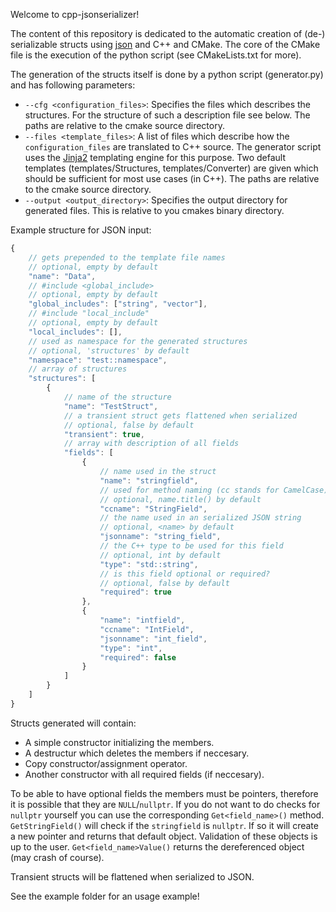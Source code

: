 Welcome to cpp-jsonserializer!

The content of this repository is dedicated to the automatic creation of (de-) serializable structs using [json](https://github.com/nlohmann/json/) and C++ and CMake. The core of the CMake file is the execution of the python script (see CMakeLists.txt for more).

The generation of the structs itself is done by a python script (generator.py) and has following parameters:
- `--cfg <configuration_files>`: Specifies the files which describes the structures. For the structure of such a description file see below. The paths are relative to the cmake source directory.
- `--files <template_files>`: A list of files which describe how the `configuration_files` are translated to C++ source. The generator script uses the [Jinja2](https://github.com/pallets/jinja) templating engine for this purpose. Two default templates (templates/Structures, templates/Converter) are given which should be sufficient for most use cases (in C++). The paths are relative to the cmake source directory.
- `--output <output_directory>`: Specifies the output directory for generated files. This is relative to you cmakes binary directory.

Example structure for JSON input:
```javascript
{
    // gets prepended to the template file names
    // optional, empty by default
    "name": "Data", 
    // #include <global_include>
    // optional, empty by default
    "global_includes": ["string", "vector"], 
    // #include "local_include"
    // optional, empty by default
    "local_includes": [], 
    // used as namespace for the generated structures 
    // optional, 'structures' by default
    "namespace": "test::namespace",
    // array of structures
    "structures": [
        {
            // name of the structure
            "name": "TestStruct",
            // a transient struct gets flattened when serialized
            // optional, false by default
            "transient": true,
            // array with description of all fields
            "fields": [
                {
                    // name used in the struct
                    "name": "stringfield",
                    // used for method naming (cc stands for CamelCase)
                    // optional, name.title() by default
                    "ccname": "StringField",
                    // the name used in an serialized JSON string
                    // optional, <name> by default
                    "jsonname": "string_field",
                    // the C++ type to be used for this field
                    // optional, int by default
                    "type": "std::string",
                    // is this field optional or required?
                    // optional, false by default
                    "required": true
                },
                {
                    "name": "intfield",
                    "ccname": "IntField",
                    "jsonname": "int_field",
                    "type": "int",
                    "required": false
                }
            ]
        }
    ]
}
```


Structs generated will contain:
- A simple constructor initializing the members.
- A destructur which deletes the members if neccesary.
- Copy constructor/assignment operator.
- Another constructor with all required fields (if neccesary).

To be able to have optional fields the members must be pointers, therefore it is possible that they are `NULL`/`nullptr`. 
If you do not want to do checks for `nullptr` yourself you can use the corresponding `Get<field_name>()` method.
`GetStringField()` will check if the `stringfield` is `nullptr`. If so it will create a new pointer and returns that default object. Validation of these objects is up to the user.
`Get<field_name>Value()` returns the dereferenced object (may crash of course).

Transient structs will be flattened when serialized to JSON.

See the example folder for an usage example!
